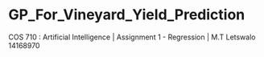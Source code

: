 # GP_For_Vineyard_Yield_Prediction
COS 710 : Artificial Intelligence | Assignment 1 - Regression |  M.T Letswalo 14168970
